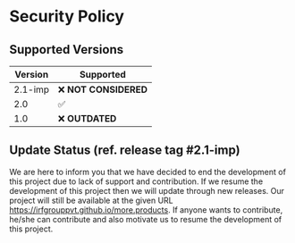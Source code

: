 # Security Policy

## Supported Versions

| Version | Supported             |
| ------- | --------------------- |
| 2.1-imp | :x: **NOT CONSIDERED**|
| 2.0     | :white_check_mark:    |
| 1.0     | :x: **OUTDATED**      |

## Update Status (ref. release tag #2.1-imp)

We are here to inform you that we have decided to end the development of this project due to lack of support and contribution. If we resume the development of this project then we will update through new releases. Our project will still be available at the given URL https://irfgrouppvt.github.io/more.products. If anyone wants to contribute, he/she can contribute and also motivate us to resume the development of this project.
